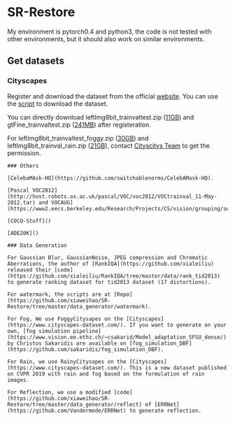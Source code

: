 # SR-Restore
My environment is pytorch0.4 and python3, the code is not tested with other environments, but it should also work on similar environments.

## Get datasets

### Cityscapes
Register and download the dataset from the official [website](https://www.cityscapes-dataset.com/). You can use the [script](SR-Restore/scripts/download_citys.sh) to download the dataset.

You can directly download leftImg8bit_trainvaltest.zip ([11GB](https://www.cityscapes-dataset.com/file-handling/?packageID=3)) and gtFine_trainvaltest.zip ([241MB](https://www.cityscapes-dataset.com/file-handling/?packageID=1)) after registeration.

For leftImg8bit_trainvaltest_foggy.zip ([30GB](https://www.cityscapes-dataset.com/file-handling/?packageID=29)) and leftImg8bit_trainval_rain.zip ([21GB](https://www.cityscapes-dataset.com/file-handling/?packageID=33)), contact [Cityscitys Team](mailto:mail@cityscapes-dataset.net) to get the permission.
```
### Others

[CelebaMAsk-HQ](https://github.com/switchablenorms/CelebAMask-HQ). 

[Pascal VOC2012](http://host.robots.ox.ac.uk/pascal/VOC/voc2012/VOCtrainval_11-May-2012.tar) and VOCAUG](https://www2.eecs.berkeley.edu/Research/Projects/CS/vision/grouping/semantic_contours/benchmark.tgz). 

[COCO-Stuff]()

[ADE20K]()

### Data Generation

For Gaussian Blur, GaussianNoise, JPEG compression and Chromatic Aberrations, the author of [RankIQA](https://github.com/xialeiliu) released their [code](https://github.com/xialeiliu/RankIQA/tree/master/data/rank_tid2013) to generate ranking dataset for tid2013 dataset (17 distortions).

For watermark, the scripts are at [Repo](https://github.com/xiaweihao/SR-Restore/tree/master/data_generator/watermark).

For Fog, We use FoggyCitysapes on the [Cityscapes](https://www.cityscapes-dataset.com/). If you want to generate on your own, [fog simulation pipeline](https://www.vision.ee.ethz.ch/~csakarid/Model_adaptation_SFSU_dense/) by Christos Sakaridis are available on [fog_simulation_DBF](https://github.com/sakaridis/fog_simulation_DBF).

For Rain, we use RainyCitysapes on the [Cityscapes](https://www.cityscapes-dataset.com/). This is a new dataset published on CVPR 2019 with rain and fog based on the formulation of rain images.

For Reflection, we use a modified [code](https://github.com/xiaweihao/SR-Restore/tree/master/data_generator/reflect) of [ERRNet](https://github.com/Vandermode/ERRNet) to generate reflection.
